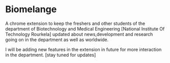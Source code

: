 # Biomelange
A chrome extension to keep the freshers and other students of the department of Biotechnology and Medical Engineering
[National Institute Of Technology Rourkela] updated about news,development and research going on in the department as well as worldwide.

I will be adding new features in the extension in future for more interaction in the department. [stay tuned for updates] 
